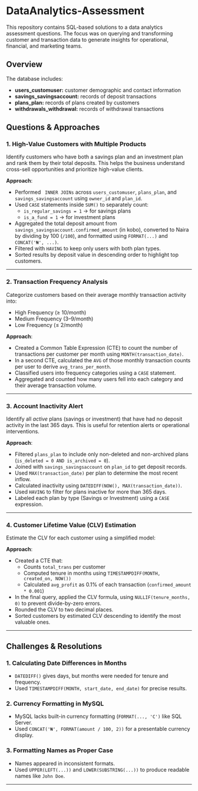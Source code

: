 # DataAnalytics-Assessment
This repository contains SQL-based solutions to a data analytics assessment questions. The focus was on querying and transforming customer and transaction data to generate insights for operational, financial, and marketing teams.

## Overview

The database includes:
- **users_customuser:** customer demographic and contact information
- **savings_savingsaccount:** records of deposit transactions
- **plans_plan:** records of plans created by customers
- **withdrawals_withdrawal:**  records of withdrawal transactions

## Questions & Approaches

### 1. High-Value Customers with Multiple Products

Identify customers who have both a savings plan and an investment plan and rank them by their total deposits. This helps the business understand cross-sell opportunities and prioritize high-value clients.

**Approach**:
- Performed ` INNER JOINs` across `users_customuser`, `plans_plan`, and `savings_savingsaccount` using `owner_id` and `plan_id`.
- Used `CASE` statements inside `SUM()` to separately count:
  - `is_regular_savings = 1` → for savings plans
  - `is_a_fund = 1` → for investment plans
- Aggregated the total deposit amount from `savings_savingsaccount.confirmed_amount` (in kobo), converted to Naira by dividing by 100 (`/100`), and formatted using `FORMAT(...)` and `CONCAT('₦', ...)`.
- Filtered with `HAVING` to keep only users with both plan types.
- Sorted results by deposit value in descending order to highlight top customers.

---

### 2. Transaction Frequency Analysis

Categorize customers based on their average monthly transaction activity into:
- High Frequency (≥ 10/month)
- Medium Frequency (3–9/month)
- Low Frequency (≤ 2/month)

**Approach**:
- Created a Common Table Expression (CTE) to count the number of transactions per customer per month using `MONTH(transaction_date)`.
- In a second CTE, calculated the `AVG` of those monthly transaction counts per user to derive `avg_trans_per_month`.
- Classified users into frequency categories using a `CASE` statement.
- Aggregated and counted how many users fell into each category and their average transaction volume.

---

### 3. Account Inactivity Alert

Identify all *active* plans (savings or investment) that have had no deposit activity in the last 365 days. This is useful for retention alerts or operational interventions.

**Approach**:
- Filtered `plans_plan` to include only non-deleted and non-archived plans (`is_deleted = 0 AND is_archived = 0`).
- Joined with `savings_savingsaccount` on `plan_id` to get deposit records.
- Used `MAX(transaction_date)` per plan to determine the most recent inflow.
- Calculated inactivity using `DATEDIFF(NOW(), MAX(transaction_date))`.
- Used `HAVING` to filter for plans inactive for more than 365 days.
- Labeled each plan by type (Savings or Investment) using a `CASE` expression.

---

### 4. Customer Lifetime Value (CLV) Estimation

Estimate the CLV for each customer using a simplified model:

**Approach**:
- Created a CTE that:
  - Counts `total_trans` per customer
  - Computed tenure in months using `TIMESTAMPDIFF(MONTH, created_on, NOW())`
  - Calculated `avg_profit` as 0.1% of each transaction (`confirmed_amount * 0.001`)
- In the final query, applied the CLV formula, using `NULLIF(tenure_months, 0)` to prevent divide-by-zero errors.
- Rounded the CLV to two decimal places.
- Sorted customers by estimated CLV descending to identify the most valuable ones.

---

## Challenges & Resolutions

### 1. Calculating Date Differences in Months
- `DATEDIFF()` gives days, but months were needed for tenure and frequency.
- Used `TIMESTAMPDIFF(MONTH, start_date, end_date)` for precise results.

### 2. Currency Formatting in MySQL
- MySQL lacks built-in currency formatting (`FORMAT(..., 'C')` like SQL Server.
- Used `CONCAT('₦', FORMAT(amount / 100, 2))` for a presentable currency display.

### 3. Formatting Names as Proper Case
- Names appeared in inconsistent formats.
- Used `UPPER(LEFT(...))` and `LOWER(SUBSTRING(...))` to produce readable names like `John Doe`.

---


